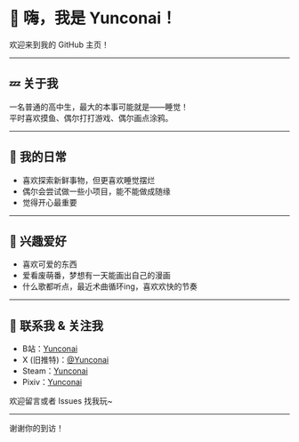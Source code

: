 # 👋 嗨，我是 Yunconai！

欢迎来到我的 GitHub 主页！

---

## 💤 关于我

一名普通的高中生，最大的本事可能就是——睡觉！  
平时喜欢摸鱼、偶尔打打游戏、偶尔画点涂鸦。

---

## 🌱 我的日常

- 喜欢探索新鲜事物，但更喜欢睡觉摆烂
- 偶尔会尝试做一些小项目，能不能做成随缘
- 觉得开心最重要

---

## 🎨 兴趣爱好

- 喜欢可爱的东西
- 爱看废萌番，梦想有一天能画出自己的漫画
- 什么歌都听点，最近术曲循环ing，喜欢欢快的节奏

---

## 🤝 联系我 & 关注我

- B站：[Yunconai](https://space.bilibili.com/494011099)
- X (旧推特)：[@Yunconai](https://x.com/Yunconai)
- Steam：[Yunconai](https://steamcommunity.com/id/Yunconai/)
- Pixiv：[Yunconai](https://www.pixiv.net/users/116428919)

欢迎留言或者 Issues 找我玩~

---

谢谢你的到访！
